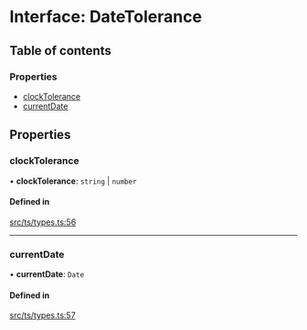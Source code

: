 # Interface: DateTolerance

## Table of contents

### Properties

- [clockTolerance](DateTolerance.md#clocktolerance)
- [currentDate](DateTolerance.md#currentdate)

## Properties

### clockTolerance

• **clockTolerance**: `string` \| `number`

#### Defined in

[src/ts/types.ts:56](https://gitlab.com/i3-market/code/wp3/t3.2/conflict-resolution/non-repudiation-protocol/-/blob/499e4cb/src/ts/types.ts#L56)

___

### currentDate

• **currentDate**: `Date`

#### Defined in

[src/ts/types.ts:57](https://gitlab.com/i3-market/code/wp3/t3.2/conflict-resolution/non-repudiation-protocol/-/blob/499e4cb/src/ts/types.ts#L57)
